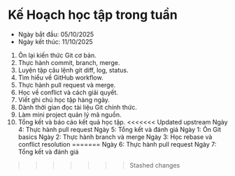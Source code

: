# Kế Hoạch học tập trong tuần

- Ngày bắt đầu: 05/10/2025
- Ngày kết thúc: 11/10/2025

1. Ôn lại kiến thức Git cơ bản.
2. Thực hành commit, branch, merge.
3. Luyện tập câu lệnh git diff, log, status.
4. Tìm hiểu về GitHub workflow.
5. Thực hành pull request và merge.
6. Học về conflict và cách giải quyết.
7. Viết ghi chú học tập hàng ngày.
8. Dành thời gian đọc tài liệu Git chính thức.
9. Làm mini project quản lý mã nguồn.
10. Tổng kết và báo cáo kết quả học tập.
<<<<<<< Updated upstream
Ngày 4: Thực hành pull request
Ngày 5: Tổng kết và đánh giá
Ngày 1: Ôn Git basics
Ngày 2: Thực hành branch và merge
Ngày 3: Học rebase và conflict resolution
=======
Ngày 6: Thực hành pull request
Ngày 7: Tổng kết và đánh giá
>>>>>>> Stashed changes
